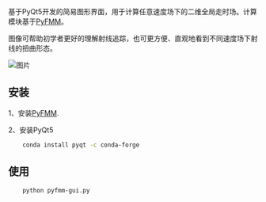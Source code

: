 基于PyQt5开发的简易图形界面，用于计算任意速度场下的二维全局走时场。计算模块基于[PyFMM](https://github.com/Dengda98/PyFMM)。  

图像可帮助初学者更好的理解射线追踪，也可更方便、直观地看到不同速度场下射线的扭曲形态。

![图片](./figs/example.gif)

## 安装

1、安装[PyFMM](https://github.com/Dengda98/PyFMM).

2、安装PyQt5
```bash 
    conda install pyqt -c conda-forge
```

## 使用

```bash 
    python pyfmm-gui.py
```